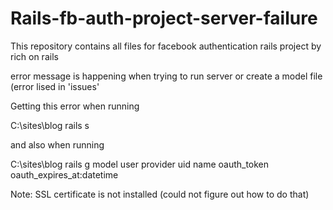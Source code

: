 # Rails-fb-auth-project-server-failure

This repository contains all files for facebook authentication rails project by rich on rails

error message is happening when trying to run server or create a model file (error lised in 'issues'

Getting this error when running 

C:\sites\blog rails s

and also when running

C:\sites\blog rails g model user provider uid name oauth_token oauth_expires_at:datetime

Note: SSL certificate is not installed (could not figure out how to do that)
